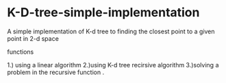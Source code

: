 # K-D-tree-simple-implementation
A simple implementation of K-d tree to finding the closest point to a given point in 2-d space 

functions 

1.) using a linear algorithm
2.)using K-d tree recirsive algorithm 
3.)solving a problem in the recursive function .
